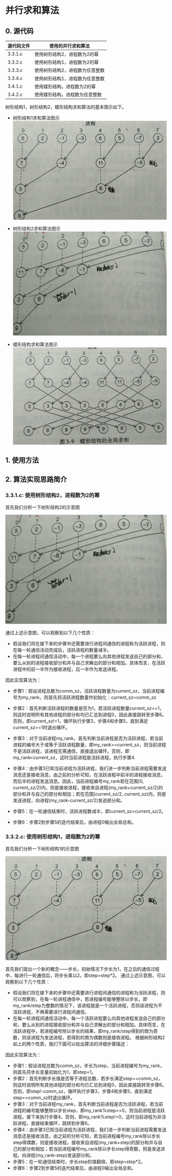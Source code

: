 # 并行求和算法

## 0. 源代码

| 源代码文件 | 使用的并行求和算法    |
|-----------|---------------------------------|
| 3.3.1.c | 使用树形结构2，进程数为2的幂    |
| 3.3.2.c | 使用树形结构1，进程数为2的幂 |
| 3.3.3.c | 使用树形结构2，进程数为任意整数 |
| 3.3.4.c | 使用树形结构1，进程数为任意整数 |
| 3.4.1.c | 使用蝶形结构，进程数为2的幂 |
| 3.4.2.c | 使用蝶形结构，进程数为任意整数 |

树形结构1，树形结构2，蝶形结构求和算法的基本图示如下。

+ 树形结构1求和算法图示
![avatar](https://github.com/Happyxianyueveryday/parallel-programming/blob/master/MPI%20examples/parallel-summary-algorithm/pics/%E6%A0%91%E5%BD%A2%E7%BB%93%E6%9E%841.jpg)

+ 树形结构2求和算法图示
![avatar](https://github.com/Happyxianyueveryday/parallel-programming/blob/master/MPI%20examples/parallel-summary-algorithm/pics/%E6%A0%91%E5%BD%A2%E7%BB%93%E6%9E%842.jpg)

+ 蝶形结构求和算法图示
![avatar](https://github.com/Happyxianyueveryday/parallel-programming/blob/master/MPI%20examples/parallel-summary-algorithm/pics/%E8%9D%B6%E5%BD%A2%E7%BB%93%E6%9E%84.jpg)

## 1. 使用方法

## 2. 算法实现思路简介

### 3.3.1.c: 使用树形结构2，进程数为2的幂
  首先我们分析一下树形结构2的示意图
  
  ![avatar](https://github.com/Happyxianyueveryday/parallel-programming/blob/master/MPI%20examples/parallel-summary-algorithm/pics/%E6%A0%91%E5%BD%A2%E7%BB%93%E6%9E%842.jpg)
  
  通过上述示意图，可以观察到以下几个性质：
  + 假设我们将在接下来的步骤中还需要进行进程间通信的进程称为活跃进程，则在每一轮通信活动完成后，活跃进程的数量减半。
  + 在每一轮进程间通信活动中，每一个进程要么向其他进程发送自己的部分和，要么从别的进程接收部分和并与自己求解出的部分和相加。具体而言，在活跃进程中的前一半作为接收进程，后一半作为发送进程。
  
  因此实现算法为：
  + 步骤1：假设进程总数为comm_sz，活跃进程数量为current_sz，当前进程编号为my_rank，则首先将活跃进程数量作初始化：current_sz=comm_sz  
  
  + 步骤2：首先判断活跃进程的数量是否为1，若活跃进程数量current_sz==1，则这时说明所有其他进程的部分和均已汇总到进程0，因此直接跳转至步骤6。否则，即current_sz!=1，循环执行步骤3，步骤4和步骤5，直到满足current_sz==1时退出循环。
  
  + 步骤3：对于当前进程my_rank，首先判断当前进程是否为活跃进程，若当前进程的编号大于或等于活跃进程数量，即my_rank>=current_sz，则当前进程不是活跃进程，该进程无需通信，直接退出循环。否则，即my_rank<current_sz，这时当前进程是活跃进程，执行步骤4.  
  
  + 步骤4：由步骤3已知当前进程为活跃进程，我们进一步判断当前进程需要发送消息还是接收消息，由之前的分析可知，在活跃进程中前半的进程接收消息，而后半的进程发送消息。因此，当前进程编号my_rank若在范围\[0, current_sz/2)内，则是接收进程，接收来自进程(my_rank+current_sz/2)的部分和并与自己的部分和相加；若在范围\[current_sz/2, current_sz)内，则是发送进程，向进程(my_rank-current_sz/2)发送部分和。
  
  + 步骤5：在一轮通信结束时，活跃进程数减半，即current_sz=current_sz/2。
  
  + 步骤6：步骤2到步骤5的迭代结束后，由进程0输出全局总和。

### 3.3.2.c: 使用树形结构1，进程数为2的幂
  首先我们分析一下树形结构1的示意图
  
  ![avatar](https://github.com/Happyxianyueveryday/parallel-programming/blob/master/MPI%20examples/parallel-summary-algorithm/pics/%E6%A0%91%E5%BD%A2%E7%BB%93%E6%9E%841.jpg)
  
  首先我们提出一个新的概念——步长，初始情况下步长为1，在之后的通信过程中，每进行一轮通信后，将步长乘以2，即step=step\*2。
  通过上述示意图，可以观察到以下几个性质：
  + 假设我们将在接下来的步骤中还需要进行进程间通信的进程称为活跃进程，则可以观察到，在每一轮进程通信中，若进程编号能够整除以步长，即my_rank/step为整数的情况下，该进程就是一个活跃进程，否则该进程为不活跃进程，不再需要进行进程间通信。
  + 在每一轮进程间通信活动中，每一个活跃进程要么向其他进程发送自己的部分和，要么从别的进程接收部分和并与自己求解出的部分和相加。具体而言，在活跃进程中，若进程编号除以步长的结果，即my_rank/step得到的商为奇数，则该进程为发送进程，若得到的商为偶数则是接收进程。
根据树形结构2如上的两个性质，我们下面可以给出算法的详细步骤描述：
  
  因此实现算法为：
  + 步骤1：假设进程总数为comm_sz，步长为step，当前进程编号为my_rank，则首先将步长变量初始化为1，即step=1。
  + 步骤2：首先判断步长值是否等于进程总数，若步长满足step==comm_sz，则这时说明所有其他进程的部分和均已汇总到进程0，因此直接跳转至步骤6。否则，即step!-comm_sz，循环执行步骤3，步骤4和步骤5，直到满足step==comm_sz时退出循环。
  + 步骤3：对于当前进程my_rank，首先判断当前进程是否为活跃进程，若当前进程的编号能够整除以步长step，即my_rank%step==0，则当前进程是活跃进程，接下来执行步骤4。否则，即my_rank%step!=0，这时当前进程为非活跃进程，直接结束循环，跳转到步骤6。
  + 步骤4：由步骤3已知当前进程为活跃进程，我们进一步判断当前进程需要发送消息还是接收消息，由之前的分析可知，若当前进程编号my_rank除以步长step得偶数，则是接收进程，接收来自进程(my_rank+step)的部分和并与自己的部分和相加；若当前进程编号my_rank除以步长step得奇数，则是发送进程，向进程(my_rank-step)发送部分和。
  + 步骤5：在一轮通信结束时，步长step的值翻倍，即step=step*2。
  + 步骤6：步骤2到步骤5的迭代结束后，由进程0输出全局总和。

  
  


